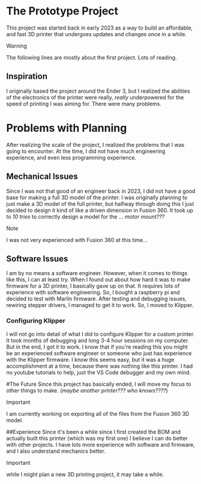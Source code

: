 # The Prototype Project
This project was started back in early 2023 as a way to build an affordable, and fast 3D printer that undergoes updates and changes once in a while.

>[!WARNING]
The following lines are mostly about the first project. Lots of reading.

## Inspiration
I originally based the project around the Ender 3, but I realized the abilities of the electronics of the printer were really, *really* underpowered for the speed of printing I was aiming for. There were many problems.

# Problems with Planning
After realizing the scale of the project, I realized the problems that I was going to encounter. At the time, I did not have much engineering experience, and even less programming experience.

## Mechanical Issues
Since I was not that good of an engineer back in 2023, I did not have a good base for making a full 3D model of the printer. I was originally planning to just make a 3D model of the full printer, but halfway through doing this I just decided to design it kind of like a driven dimension in Fusion 360. It took up to *10 tries* to correctly design a model for the ... *motor mount???*

>[!NOTE]
>I was not very experienced with Fusion 360 at this time...

## Software Issues
I am by no means a software engineer. However, when it comes to things like this, I can at least try.
When I found out about how hard it was to make firmware for a 3D printer, I basically gave up on that. It requires lots of experience with software engineering. So, I bought a raspberry pi and decided to test with Marlin firmware. After testing and debugging issues, rewiring stepper drivers, I managed to get it to work. So, I moved to Klipper.

### Configuring Klipper
I will not go into detail of what I did to configure Klipper for a custom printer. It took months of debugging and long 3-4 hour sessions on my computer. But in the end, I got it to work. I know that if you're reading this you might be an experienced software engineer or someone who just has experience with the Klipper firmware. I know this seems easy, but it was a huge accomplishment at a time, because there was nothing like this printer. I had no youtube tutorials to help, just the VS Code debugger and my own mind.

#The Future
Since this project has basically ended, I will move my focus to other things to make. (*maybe another printer??? who knows????*)

> [!IMPORTANT]
I am currently working on exporting all of the files from the Fusion 360 3D model.

##Experience
Since it's been a while since I first created the BOM and actually built this printer (which was my first one) I believe I can do better with other projects. I have lots more experience with software and firmware, and I also understand mechanics better.

>[!IMPORTANT]
while I might plan a new 3D printing project, it may take a while.
